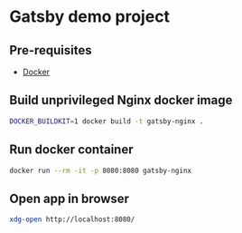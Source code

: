# Gatsby demo project

## Pre-requisites

- [Docker](https://docs.docker.com/engine/install/)

## Build unprivileged Nginx docker image

```bash
DOCKER_BUILDKIT=1 docker build -t gatsby-nginx .
```

## Run docker container

```bash
docker run --rm -it -p 8080:8080 gatsby-nginx

```
## Open app in browser

```bash
xdg-open http://localhost:8080/
```